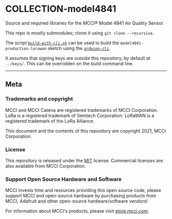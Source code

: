 # COLLECTION-model4841

Source and required libraries for the MCCI&reg; Model 4841 Air Quality Sensor.

This repo is mostly submodules; clone it using `git clone --recursive`.

The script [`build-with-cli.sh`](build-with-cli.sh) can be used to build the `model4841-production-lorawan` sketch using the [`arduino-cli`](https://github.com/arduino/arduino-cli).

It assumes that signing keys are outside this repository, by default at `../keys/`. This can be overridden on the build command line.

---

## Meta

### Trademarks and copyright

MCCI and MCCI Catena are registered trademarks of MCCI Corporation. LoRa is a registered trademark of Semtech Corporation. LoRaWAN is a registered trademark of the LoRa Alliance.

This document and the contents of this repository are copyright 2021, MCCI Corporation.

### License

This repository is released under the [MIT](./LICENSE) license. Commercial licenses are also available from MCCI Corporation.

### Support Open Source Hardware and Software

MCCI invests time and resources providing this open source code, please support MCCI and open-source hardware by purchasing products from MCCI, Adafruit and other open-source hardware/software vendors!

For information about MCCI's products, please visit [store.mcci.com](https://store.mcci.com/).
